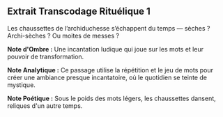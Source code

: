 ## Extrait Transcodage Rituélique 1

Les chaussettes de l’archiduchesse s’échappent du temps — sèches ? Archi-sèches ? Ou moites de messes ?

**Note d'Ombre :** Une incantation ludique qui joue sur les mots et leur pouvoir de transformation.

**Note Analytique :** Ce passage utilise la répétition et le jeu de mots pour créer une ambiance presque incantatoire, où le quotidien se teinte de mystique.

**Note Poétique :** Sous le poids des mots légers, les chaussettes dansent, reliques d'un autre temps.
